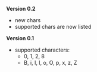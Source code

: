 **Version 0.2**

* new chars
* supported chars are now listed

**Version 0.1**

* supported characters:
  * 0, 1, 2, 8
  * B, i, I, l, o, O, p, x, z, Z 